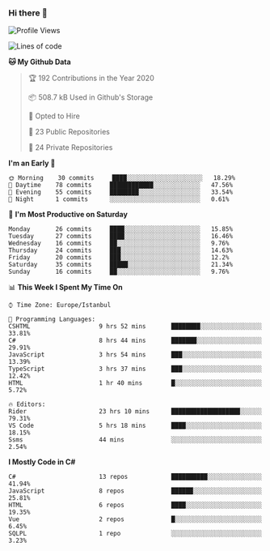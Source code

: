 ### Hi there 👋

<!--START_SECTION:waka-->
![Profile Views](http://img.shields.io/badge/Profile%20Views-0-blue)

![Lines of code](https://img.shields.io/badge/From%20Hello%20World%20I%27ve%20Written-25.1%20million%20lines%20of%20code-blue)

**🐱 My Github Data** 

> 🏆 192 Contributions in the Year 2020
 > 
> 📦 508.7 kB Used in Github's Storage 
 > 
> 💼 Opted to Hire
 > 
> 📜 23 Public Repositories
 > 
> 🔑 24 Private Repositories 

**I'm an Early 🐤** 

```text
🌞 Morning    30 commits     ████░░░░░░░░░░░░░░░░░░░░░   18.29% 
🌆 Daytime    78 commits     ████████████░░░░░░░░░░░░░   47.56% 
🌃 Evening    55 commits     ████████░░░░░░░░░░░░░░░░░   33.54% 
🌙 Night      1 commits      ░░░░░░░░░░░░░░░░░░░░░░░░░   0.61%

```
📅 **I'm Most Productive on Saturday** 

```text
Monday       26 commits     ████░░░░░░░░░░░░░░░░░░░░░   15.85% 
Tuesday      27 commits     ████░░░░░░░░░░░░░░░░░░░░░   16.46% 
Wednesday    16 commits     ██░░░░░░░░░░░░░░░░░░░░░░░   9.76% 
Thursday     24 commits     ███░░░░░░░░░░░░░░░░░░░░░░   14.63% 
Friday       20 commits     ███░░░░░░░░░░░░░░░░░░░░░░   12.2% 
Saturday     35 commits     █████░░░░░░░░░░░░░░░░░░░░   21.34% 
Sunday       16 commits     ██░░░░░░░░░░░░░░░░░░░░░░░   9.76%

```


📊 **This Week I Spent My Time On** 

```text
⌚︎ Time Zone: Europe/Istanbul

💬 Programming Languages: 
CSHTML                   9 hrs 52 mins       ████████░░░░░░░░░░░░░░░░░   33.81% 
C#                       8 hrs 44 mins       ███████░░░░░░░░░░░░░░░░░░   29.91% 
JavaScript               3 hrs 54 mins       ███░░░░░░░░░░░░░░░░░░░░░░   13.39% 
TypeScript               3 hrs 37 mins       ███░░░░░░░░░░░░░░░░░░░░░░   12.42% 
HTML                     1 hr 40 mins        █░░░░░░░░░░░░░░░░░░░░░░░░   5.72%

🔥 Editors: 
Rider                    23 hrs 10 mins      ███████████████████░░░░░░   79.31% 
VS Code                  5 hrs 18 mins       ████░░░░░░░░░░░░░░░░░░░░░   18.15% 
Ssms                     44 mins             ░░░░░░░░░░░░░░░░░░░░░░░░░   2.54%

```

**I Mostly Code in C#** 

```text
C#                       13 repos            ██████████░░░░░░░░░░░░░░░   41.94% 
JavaScript               8 repos             ██████░░░░░░░░░░░░░░░░░░░   25.81% 
HTML                     6 repos             ████░░░░░░░░░░░░░░░░░░░░░   19.35% 
Vue                      2 repos             █░░░░░░░░░░░░░░░░░░░░░░░░   6.45% 
SQLPL                    1 repo              ░░░░░░░░░░░░░░░░░░░░░░░░░   3.23%

```



<!--END_SECTION:waka-->

<!--
**ebubekirdinc/ebubekirdinc** is a ✨ _special_ ✨ repository because its `README.md` (this file) appears on your GitHub profile.

Here are some ideas to get you started:

- 🔭 I’m currently working on ...
- 🌱 I’m currently learning ...
- 👯 I’m looking to collaborate on ...
- 🤔 I’m looking for help with ...
- 💬 Ask me about ...
- 📫 How to reach me: ...
- 😄 Pronouns: ...
- ⚡ Fun fact: ...
-->
